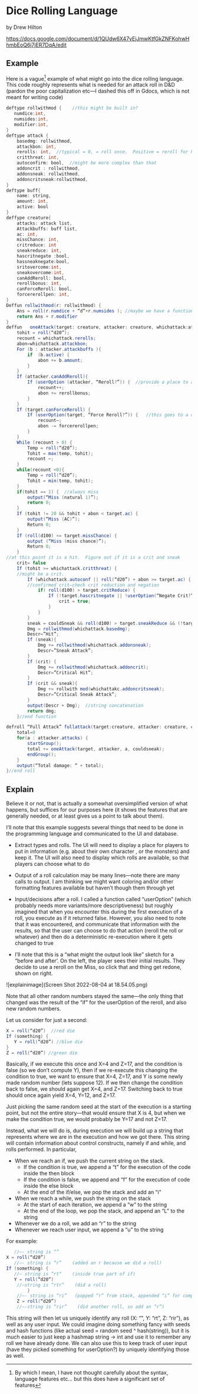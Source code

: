 # Dice Rolling Language
by Drew Hilton

https://docs.google.com/document/d/1QUdw6X47yEjJmwKtfGkZNFKohwHhmbEoQ6j7jER7DqA/edit

## Example
Here is a vague[^1] example of what might go into the dice rolling language.  This code roughly represents what is needed for an attack roll in D&D (pardon the poor capitalization etc—I dashed this off in Gdocs, which is not meant for writing code)

[^1]:By which I mean, I have not thought carefully about the syntax, language features etc… but this does have a significant set of features

```java
deftype rollwithmod {    //this might be built in?
   numdice:int,
   numsides:int,
   modifier:int,
}
deftype attack {
    basedmg: rollwithmod,
    attackbon: int,
    rerolls: int,  //typical = 0, = roll once.  Positive = reroll for higher, neg = reroll for lower
    critthreat: int,
    autoconfirm: bool,  //might be more complex than that
    addoncrit : rollwithmod,
    addonsneak: rollwithmod,
    addoncritsneak:rollwithmod,
}
deftype buff{
    name: string,
    amount: int,
    active: bool
}
deffype creature{
    attacks: attack list,
    Attackbuffs: buff list,
    ac: int,
    missChance: int,
    critreduce: int
    sneakreduce: int,
    hascritnegate :bool,
    hassneaknegate:bool,
    sritovercome:int,
    sneakovercome:int,
    canAddReroll: bool,
    rerollbonus: int,
    canForceReroll: bool,
    forcererollpen: int,
}
Deffun rollwithmod(r: rollwithmod) {
    Ans = roll(r.numdice + “d”+r.numsides ); //maybe we have a function that is just like d(nd,ns)?  
    return Ans + r.modifier
}
deffun   oneAttack(target: creature, attacker: creature, whichattack:attack, couldsneak: bool) {
    tohit = roll(“d20”);
    recount = whichattack.rerolls;
    abon=whichattack.attackbon;
    For (b : attacker.attackbuffs ){
        if  (b.active) {
            abon += b.amount;
        }
    }
    If (attacker.canAddReroll){
        If (userOption (attacker, “Reroll?”)) {  //provide a place to ask the player to reroll 
            recount++;
            abon += rerollbonus;
        }
    }
    If (target.canForceReroll) {
        If (userOption(target, “Force Reroll?”)) {   //this goes to a different user though
            recount–;
            abon -= forcererollpen;
        }
    }
    While (recount > 0) {
        Temp = roll(“d20”);
        Tohit = max(temp, tohit);
        recount –;
    }
    while(recount <0){
        Temp = roll(“d20”);
        Tohit = min(temp, tohit);
    }
    if(tohit == 1) {  //always miss
        output(“Miss (natural 1)”);
        return 0;
    }
    If (tohit != 20 && tohit + abon < target.ac) {
        output(“Miss (AC)”);
        Return 0;
    }
    If (roll(d100) <= target.missChance) {
        output (“Miss (miss chance)”);
        Return 0;
    }
//at this point it is a hit.  Figure out if it is a crit and sneak
    crit= false
    If (tohit >= whichattack.critthreat) {
    //might be a crit.
        If (whichattack.autoconf || roll(“d20”) + abon >= target.ac) {
        //confirmed crit—check crit reduction and negation
            if( roll(d100) > target.critReduce) {
                If (!target.hascritnegate || !userOption(“Negate Crit?”)) {
                    crit = true;
                }
            }
        }
        sneak = couldSneak && roll(d100) > target.sneakReduce && (!target.hassneaknegate || !userOption(“Negate Sneak Attack?”));
        Dmg = rollwithmod(whichattack.basedmg);
        Descr=”Hit”;
        If (sneak){
            Dmg += rollwithmod(whichattack.addonsneak);
            Descr=”Sneak Attack”;
        }
        If (crit) {
            Dmg += rollwithmod(whichattack.addoncrit);
            Descr=”Critical Hit”;
        }
        If (crit && sneak){
            Dmg += rollwith mod(whichattakc.addoncritsneak);
            Descr=”Critical Sneak Attack”;
        }
        output(Descr + Dmg);  //string concatenation
        return dmg;
    }//end function

defroll “Full Attack” fullattack(target:creature, attacker: creature, couldsneak:bool) {
    total=0
    for(a : attacker.attacks) {
        startGroup();
        total += oneAttack(target, attacker, a, couldsneak);
        endGroup();
    }
    output(“Total damage: “ + total);
}//end roll

```

## Explain
Believe it or not, that is actually a somewhat oversimplified version of what happens, but suffices for our purposes here (it shows the features that are generally needed, or at least gives us a point to talk about them).

I’ll note that this example suggests several things that need to be done in the programming language and communicated to the UI and database.

- Extract types and rolls.   The UI will need to display a place for players to put in information (e.g. about their own character , or the monsters) and keep it.    The UI will also need to display which rolls are available, so that players can choose what to do
- Output of a roll calculation may be many lines—note there are many calls to output.  I am thinking we might want coloring and/or other formatting features available but haven’t though them through yet
- Input/decisions after a roll.    I called a function called “userOption”  (which probably needs more variants/more descriptiveness) but roughly imagined that when you encounter this during the first execution of a roll, you execute as if it returned false.  However, you also need to note that it was encountered, and communicate that information with the results, so that the user can choose to do that action (reroll the roll or whatever) and then do a deterministic re-execution where it gets changed to true

- I’ll note that this is a “what might the output look like” sketch for a “before and after’.  On the left, the player sees their initial results.  They decide to use a reroll on the Miss, so click that and thing get redone, shown on right.   

![explainimage](Screen Shot 2022-08-04 at 18.54.05.png)

Note that all other random numbers stayed the same—the only thing that changed was the result of the “if” for the userOption of the reroll, and also new random numbers.

Let us consider for just a second:
```java
X = roll(“d20”)  //red die
If (something) {
   Y = roll(“d20”) //blue die
}
Z = roll(“d20”) //green die

```

Basically, if we execute this once and X=4 and Z=17, and the condition is false (so we don’t compute Y), then if we re-execute this changing the condition to true, we want to ensure that X=4, Z=17, and Y is some newly made random number (lets suppose 12).  If we then change the condition back to false, we should again get X=4, and Z=17. Switching back to true should once again yield X=4, Y=12, and Z=17.

Just picking the same random seed at the start of the execution is a starting point, but not the entire story—that would ensure that X is 4, but when we make the condition true, we would probably be Y=17 and not Z=17.

Instead, what we will do is, during execution we will build up a string that represents where we are in the execution and how we got there.  This string will contain information about control constructs, namely if and while, and rolls performed.   In particular,

- When we reach an if,  we push the current string on the stack.
  - If the condition is true, we append a “t” for the execution of the code inside the then block
  - If the condition is false, we append and “f” for the execution of code inside the else block
  - At the end of the if/else, we pop the stack and add an “i”
- When we reach a while, we push the string on the stack
  - At the start of each iteration, we append a “w” to the string
  - At the end of the loop, we pop the stack, and append an “L” to the string
- Whenever we do a roll, we add an “r” to the string
- Whenever we reach user input, we append a “u” to the string

For example:

```java
   //—- string is “”
X = roll(“d20”)
   //—- string is “r”    (added an r because we did a roll)
If (something) {
   //— string is “rt“    (inside true part of if)
   Y = roll(“d20”)
    //—string is “rtr”    (did a roll)
        }
    //—- string is “ri”   (popped “r” from stack, appended “i” for completed if)
    Z = roll(“d20”)
    //—-string is “rir”    (did another roll, so add an “r”)

```

This string will then let us uniquely identify any roll (X: “”, Y: “rt”, Z: “rir”), as well as any user input.   We could imagine doing something fancy with seeds and hash functions (like actual seed = random seed ^ hash(string)), but it is much easier to just keep a hashmap string -> int and use it to remember any roll we have already done.   We can also use this to keep track of user input (have they picked something for userOption?) by uniquely identifying those as well.
